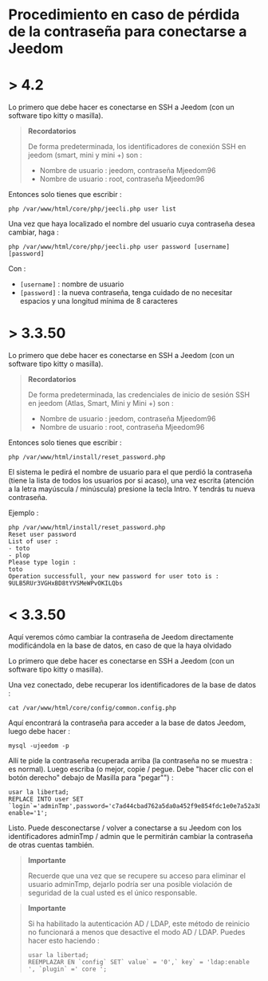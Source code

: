 # Procedimiento en caso de pérdida de la contraseña para conectarse a Jeedom

# > 4.2

Lo primero que debe hacer es conectarse en SSH a Jeedom (con un software tipo kitty o masilla).

>**Recordatorios**
>
>De forma predeterminada, los identificadores de conexión SSH en jeedom (smart, mini y mini +) son :
>- Nombre de usuario : jeedom, contraseña Mjeedom96
>- Nombre de usuario : root, contraseña Mjeedom96

Entonces solo tienes que escribir :

````
php /var/www/html/core/php/jeecli.php user list
````

Una vez que haya localizado el nombre del usuario cuya contraseña desea cambiar, haga : 

````
php /var/www/html/core/php/jeecli.php user password [username] [password]
````

Con : 
- ``[username]`` : nombre de usuario
- ``[password]`` : la nueva contraseña, tenga cuidado de no necesitar espacios y una longitud mínima de 8 caracteres

# > 3.3.50

Lo primero que debe hacer es conectarse en SSH a Jeedom (con un software tipo kitty o masilla).

>**Recordatorios**
>
>De forma predeterminada, las credenciales de inicio de sesión SSH en jeedom (Atlas, Smart, Mini y Mini +) son :
>- Nombre de usuario : jeedom, contraseña Mjeedom96
>- Nombre de usuario : root, contraseña Mjeedom96

Entonces solo tienes que escribir :

````
php /var/www/html/install/reset_password.php
````

El sistema le pedirá el nombre de usuario para el que perdió la contraseña (tiene la lista de todos los usuarios por si acaso), una vez escrita (atención a la letra mayúscula / minúscula) presione la tecla Intro. Y tendrás tu nueva contraseña.

Ejemplo :

````
php /var/www/html/install/reset_password.php
Reset user password
List of user :
- toto
- plop
Please type login :
toto
Operation successfull, your new password for user toto is : 9ULB5RUr3VGHxBD8tYVSMeWPvOKILQbs
````

# < 3.3.50

Aquí veremos cómo cambiar la contraseña de Jeedom directamente modificándola en la base de datos, en caso de que la haya olvidado

Lo primero que debe hacer es conectarse en SSH a Jeedom (con un software tipo kitty o masilla).

Una vez conectado, debe recuperar los identificadores de la base de datos :

````
cat /var/www/html/core/config/common.config.php
````

Aquí encontrará la contraseña para acceder a la base de datos Jeedom, luego debe hacer :

````
mysql -ujeedom -p
````

Allí te pide la contraseña recuperada arriba (la contraseña no se muestra : es normal). Luego escriba (o mejor, copie / pegue. Debe "hacer clic con el botón derecho" debajo de Masilla para "pegar"") :

````
usar la libertad;
REPLACE INTO user SET `login`='adminTmp',password='c7ad44cbad762a5da0a452f9e854fdc1e0e7a52a38015f23f3eab1d80b931dd472634dfac71cd34ebc35d16ab7fb8a90c81f975113d6c7538dc69dd8de9077ec',profils='admin', enable='1';
````

Listo. Puede desconectarse / volver a conectarse a su Jeedom con los identificadores adminTmp / admin que le permitirán cambiar la contraseña de otras cuentas también.

>**Importante**
>
>Recuerde que una vez que se recupere su acceso para eliminar el usuario adminTmp, dejarlo podría ser una posible violación de seguridad de la cual usted es el único responsable.

>**Importante**
>
> Si ha habilitado la autenticación AD / LDAP, este método de reinicio no funcionará a menos que desactive el modo AD / LDAP. Puedes hacer esto haciendo :
>````
>usar la libertad;
>REEMPLAZAR EN `config` SET` value` = '0',` key` = 'ldap:enable ', `plugin` =' core ';
>````
